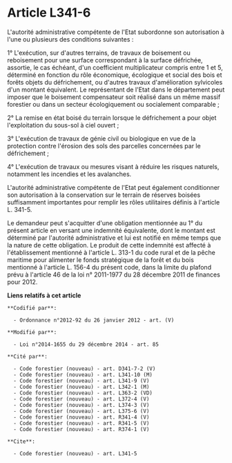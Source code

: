 # Article L341-6

L'autorité administrative compétente de l'Etat subordonne son autorisation à l'une ou plusieurs des conditions suivantes : 

1° L'exécution, sur d'autres terrains, de travaux de boisement ou reboisement pour une surface correspondant à la surface
défrichée, assortie, le cas échéant, d'un coefficient multiplicateur compris entre 1 et 5, déterminé en fonction du rôle
économique, écologique et social des bois et forêts objets du défrichement, ou d'autres travaux d'amélioration sylvicoles
d'un montant équivalent. Le représentant de l'Etat dans le département peut imposer que le boisement compensateur soit
réalisé dans un même massif forestier ou dans un secteur écologiquement ou socialement comparable ; 

2° La remise en état boisé du terrain lorsque le défrichement a pour objet l'exploitation du sous-sol à ciel ouvert ; 

3° L'exécution de travaux de génie civil ou biologique en vue de la protection contre l'érosion des sols des parcelles
concernées par le défrichement ; 

4° L'exécution de travaux ou mesures visant à réduire les risques naturels, notamment les incendies et les avalanches. 

L'autorité administrative compétente de l'Etat peut également conditionner son autorisation à la conservation sur le terrain
de réserves boisées suffisamment importantes pour remplir les rôles utilitaires définis à l'article L. 341-5. 

Le demandeur peut s'acquitter d'une obligation mentionnée au 1° du présent article en versant une indemnité équivalente, dont
le montant est déterminé par l'autorité administrative et lui est notifié en même temps que la nature de cette obligation. Le
produit de cette indemnité est affecté à l'établissement mentionné à l'article L. 313-1 du code rural et de la pêche maritime
pour alimenter le fonds stratégique de la forêt et du bois mentionné à l'article L. 156-4 du présent code, dans la limite du
plafond prévu à l'article 46 de la loi n° 2011-1977 du 28 décembre 2011 de finances pour 2012.

**Liens relatifs à cet article**

	**Codifié par**:

	  - Ordonnance n°2012-92 du 26 janvier 2012 - art. (V)

	**Modifié par**:

	  - Loi n°2014-1655 du 29 décembre 2014 - art. 85

	**Cité par**:

	  - Code forestier (nouveau) - art. D341-7-2 (V)
	  - Code forestier (nouveau) - art. L341-10 (M)
	  - Code forestier (nouveau) - art. L341-9 (V)
	  - Code forestier (nouveau) - art. L342-1 (M)
	  - Code forestier (nouveau) - art. L363-2 (VD)
	  - Code forestier (nouveau) - art. L372-4 (V)
	  - Code forestier (nouveau) - art. L374-3 (V)
	  - Code forestier (nouveau) - art. L375-6 (V)
	  - Code forestier (nouveau) - art. R341-4 (V)
	  - Code forestier (nouveau) - art. R341-5 (V)
	  - Code forestier (nouveau) - art. R374-1 (V)

	**Cite**:

	  - Code forestier (nouveau) - art. L341-5

